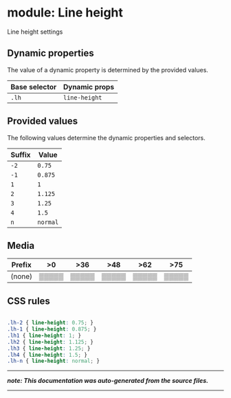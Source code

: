 # module: Line height

Line height settings








## Dynamic properties
The value of a dynamic property is determined by the provided values.

| Base selector | Dynamic props |
| ------------- | ------------- |
| `.lh` |`line-height`|





## Provided values
The following values determine the dynamic properties and selectors.

Suffix  | Value
--------- | ---------
`-2` | `0.75`
`-1` | `0.875`
`1` | `1`
`2` | `1.125`
`3` | `1.25`
`4` | `1.5`
`n` | `normal`




## Media





| Prefix  |  >0 |  >36 |  >48 |  >62 |  >75 | 
| :------:  |  :---------: |  :---------: |  :---------: |  :---------: |  :---------: | 
|  (none)  |▒▒▒▒▒|▒▒▒▒▒|▒▒▒▒▒|▒▒▒▒▒|▒▒▒▒▒|






## CSS rules
```css

.lh-2 { line-height: 0.75; }
.lh-1 { line-height: 0.875; }
.lh1 { line-height: 1; }
.lh2 { line-height: 1.125; }
.lh3 { line-height: 1.25; }
.lh4 { line-height: 1.5; }
.lh-n { line-height: normal; }

```

- - - - -
_**note: This documentation was auto-generated from the source files.**_
- - - - -